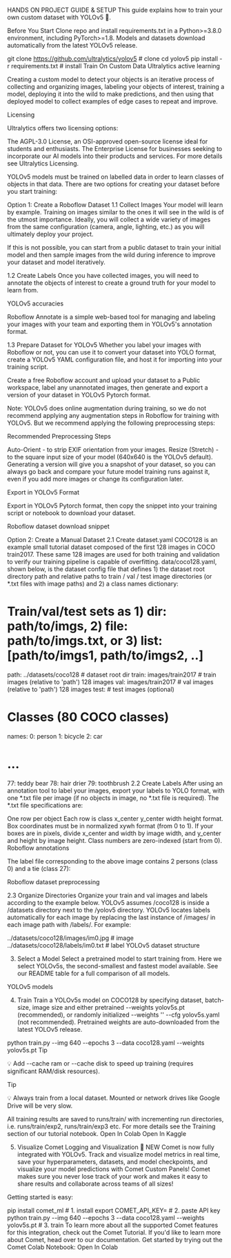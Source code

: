 HANDS ON PROJECT GUIDE & SETUP
This guide explains how to train your own custom dataset with YOLOv5 🚀.

Before You Start
Clone repo and install requirements.txt in a Python>=3.8.0 environment, including PyTorch>=1.8. Models and datasets download automatically from the latest YOLOv5 release.


git clone https://github.com/ultralytics/yolov5  # clone
cd yolov5
pip install -r requirements.txt  # install
Train On Custom Data
Ultralytics active learning


Creating a custom model to detect your objects is an iterative process of collecting and organizing images, labeling your objects of interest, training a model, deploying it into the wild to make predictions, and then using that deployed model to collect examples of edge cases to repeat and improve.

Licensing

Ultralytics offers two licensing options:

The AGPL-3.0 License, an OSI-approved open-source license ideal for students and enthusiasts.
The Enterprise License for businesses seeking to incorporate our AI models into their products and services.
For more details see Ultralytics Licensing.

YOLOv5 models must be trained on labelled data in order to learn classes of objects in that data. There are two options for creating your dataset before you start training:

Option 1: Create a Roboflow Dataset
1.1 Collect Images
Your model will learn by example. Training on images similar to the ones it will see in the wild is of the utmost importance. Ideally, you will collect a wide variety of images from the same configuration (camera, angle, lighting, etc.) as you will ultimately deploy your project.

If this is not possible, you can start from a public dataset to train your initial model and then sample images from the wild during inference to improve your dataset and model iteratively.

1.2 Create Labels
Once you have collected images, you will need to annotate the objects of interest to create a ground truth for your model to learn from.

YOLOv5 accuracies

Roboflow Annotate is a simple web-based tool for managing and labeling your images with your team and exporting them in YOLOv5's annotation format.

1.3 Prepare Dataset for YOLOv5
Whether you label your images with Roboflow or not, you can use it to convert your dataset into YOLO format, create a YOLOv5 YAML configuration file, and host it for importing into your training script.

Create a free Roboflow account and upload your dataset to a Public workspace, label any unannotated images, then generate and export a version of your dataset in YOLOv5 Pytorch format.

Note: YOLOv5 does online augmentation during training, so we do not recommend applying any augmentation steps in Roboflow for training with YOLOv5. But we recommend applying the following preprocessing steps:

Recommended Preprocessing Steps

Auto-Orient - to strip EXIF orientation from your images.
Resize (Stretch) - to the square input size of your model (640x640 is the YOLOv5 default).
Generating a version will give you a snapshot of your dataset, so you can always go back and compare your future model training runs against it, even if you add more images or change its configuration later.

Export in YOLOv5 Format

Export in YOLOv5 Pytorch format, then copy the snippet into your training script or notebook to download your dataset.

Roboflow dataset download snippet

Option 2: Create a Manual Dataset
2.1 Create dataset.yaml
COCO128 is an example small tutorial dataset composed of the first 128 images in COCO train2017. These same 128 images are used for both training and validation to verify our training pipeline is capable of overfitting. data/coco128.yaml, shown below, is the dataset config file that defines 1) the dataset root directory path and relative paths to train / val / test image directories (or *.txt files with image paths) and 2) a class names dictionary:


# Train/val/test sets as 1) dir: path/to/imgs, 2) file: path/to/imgs.txt, or 3) list: [path/to/imgs1, path/to/imgs2, ..]
path: ../datasets/coco128  # dataset root dir
train: images/train2017  # train images (relative to 'path') 128 images
val: images/train2017  # val images (relative to 'path') 128 images
test:  # test images (optional)

# Classes (80 COCO classes)
names:
  0: person
  1: bicycle
  2: car
  # ...
  77: teddy bear
  78: hair drier
  79: toothbrush
2.2 Create Labels
After using an annotation tool to label your images, export your labels to YOLO format, with one *.txt file per image (if no objects in image, no *.txt file is required). The *.txt file specifications are:

One row per object
Each row is class x_center y_center width height format.
Box coordinates must be in normalized xywh format (from 0 to 1). If your boxes are in pixels, divide x_center and width by image width, and y_center and height by image height.
Class numbers are zero-indexed (start from 0).
Roboflow annotations

The label file corresponding to the above image contains 2 persons (class 0) and a tie (class 27):

Roboflow dataset preprocessing

2.3 Organize Directories
Organize your train and val images and labels according to the example below. YOLOv5 assumes /coco128 is inside a /datasets directory next to the /yolov5 directory. YOLOv5 locates labels automatically for each image by replacing the last instance of /images/ in each image path with /labels/. For example:


../datasets/coco128/images/im0.jpg  # image
../datasets/coco128/labels/im0.txt  # label
YOLOv5 dataset structure

3. Select a Model
Select a pretrained model to start training from. Here we select YOLOv5s, the second-smallest and fastest model available. See our README table for a full comparison of all models.

YOLOv5 models

4. Train
Train a YOLOv5s model on COCO128 by specifying dataset, batch-size, image size and either pretrained --weights yolov5s.pt (recommended), or randomly initialized --weights '' --cfg yolov5s.yaml (not recommended). Pretrained weights are auto-downloaded from the latest YOLOv5 release.


python train.py --img 640 --epochs 3 --data coco128.yaml --weights yolov5s.pt
Tip

💡 Add --cache ram or --cache disk to speed up training (requires significant RAM/disk resources).

Tip

💡 Always train from a local dataset. Mounted or network drives like Google Drive will be very slow.

All training results are saved to runs/train/ with incrementing run directories, i.e. runs/train/exp2, runs/train/exp3 etc. For more details see the Training section of our tutorial notebook. Open In Colab Open In Kaggle

5. Visualize
Comet Logging and Visualization 🌟 NEW
Comet is now fully integrated with YOLOv5. Track and visualize model metrics in real time, save your hyperparameters, datasets, and model checkpoints, and visualize your model predictions with Comet Custom Panels! Comet makes sure you never lose track of your work and makes it easy to share results and collaborate across teams of all sizes!

Getting started is easy:


pip install comet_ml  # 1. install
export COMET_API_KEY=<Your API Key>  # 2. paste API key
python train.py --img 640 --epochs 3 --data coco128.yaml --weights yolov5s.pt  # 3. train
To learn more about all the supported Comet features for this integration, check out the Comet Tutorial. If you'd like to learn more about Comet, head over to our documentation. Get started by trying out the Comet Colab Notebook: Open In Colab
